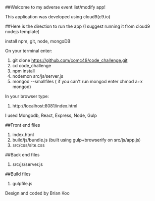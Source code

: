 ##Welcome to my adverse event list/modify app!

This application was developed using cloud9(c9.io)


##Here is the direction to run the app (I suggest running it from cloud9 nodejs template)

install npm, git, node, mongoDB

On your terminal enter:

1. git clone https://github.com/comc49/code_challenge.git
2. cd code_challenge
3. npm install
4. nodemon src/js/server.js
5. mongod --smallfiles ( if you can't run mongod enter chmod a+x mongod)

In your browser type:

1. http://localhost:8081/index.html

I used Mongodb, React, Express, Node, Gulp

##Front end files
1. index.html
2. build/js/bundle.js  (built using gulp+browserify on src/js/app.js)
3. src/css/site.css

##Back end files
1. src/js/server.js

##Build files
1. gulpfile.js

Design and coded by Brian Koo